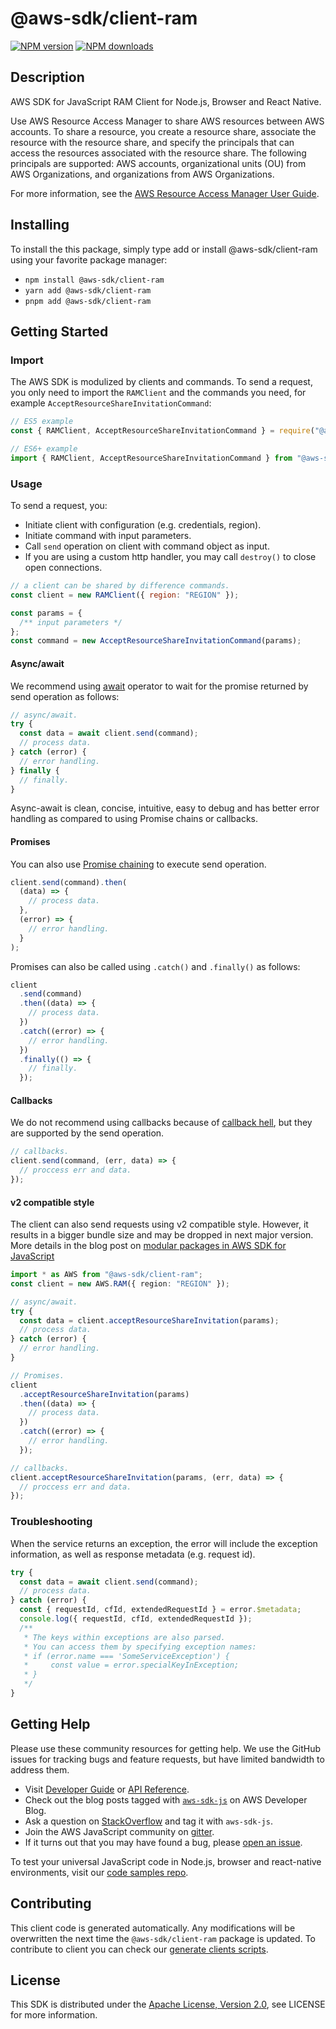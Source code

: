 # @aws-sdk/client-ram

[![NPM version](https://img.shields.io/npm/v/@aws-sdk/client-ram/latest.svg)](https://www.npmjs.com/package/@aws-sdk/client-ram)
[![NPM downloads](https://img.shields.io/npm/dm/@aws-sdk/client-ram.svg)](https://www.npmjs.com/package/@aws-sdk/client-ram)

## Description

AWS SDK for JavaScript RAM Client for Node.js, Browser and React Native.

<p>Use AWS Resource Access Manager to share AWS resources between AWS accounts. To share a resource, you
create a resource share, associate the resource with the resource share, and specify the principals that
can access the resources associated with the resource share. The following principals are supported:
AWS accounts, organizational units (OU) from AWS Organizations, and organizations from
AWS Organizations.</p>
<p>For more information, see the <a href="https://docs.aws.amazon.com/ram/latest/userguide/">AWS Resource Access Manager User Guide</a>.</p>

## Installing

To install the this package, simply type add or install @aws-sdk/client-ram
using your favorite package manager:

- `npm install @aws-sdk/client-ram`
- `yarn add @aws-sdk/client-ram`
- `pnpm add @aws-sdk/client-ram`

## Getting Started

### Import

The AWS SDK is modulized by clients and commands.
To send a request, you only need to import the `RAMClient` and
the commands you need, for example `AcceptResourceShareInvitationCommand`:

```js
// ES5 example
const { RAMClient, AcceptResourceShareInvitationCommand } = require("@aws-sdk/client-ram");
```

```ts
// ES6+ example
import { RAMClient, AcceptResourceShareInvitationCommand } from "@aws-sdk/client-ram";
```

### Usage

To send a request, you:

- Initiate client with configuration (e.g. credentials, region).
- Initiate command with input parameters.
- Call `send` operation on client with command object as input.
- If you are using a custom http handler, you may call `destroy()` to close open connections.

```js
// a client can be shared by difference commands.
const client = new RAMClient({ region: "REGION" });

const params = {
  /** input parameters */
};
const command = new AcceptResourceShareInvitationCommand(params);
```

#### Async/await

We recommend using [await](https://developer.mozilla.org/en-US/docs/Web/JavaScript/Reference/Operators/await)
operator to wait for the promise returned by send operation as follows:

```js
// async/await.
try {
  const data = await client.send(command);
  // process data.
} catch (error) {
  // error handling.
} finally {
  // finally.
}
```

Async-await is clean, concise, intuitive, easy to debug and has better error handling
as compared to using Promise chains or callbacks.

#### Promises

You can also use [Promise chaining](https://developer.mozilla.org/en-US/docs/Web/JavaScript/Guide/Using_promises#chaining)
to execute send operation.

```js
client.send(command).then(
  (data) => {
    // process data.
  },
  (error) => {
    // error handling.
  }
);
```

Promises can also be called using `.catch()` and `.finally()` as follows:

```js
client
  .send(command)
  .then((data) => {
    // process data.
  })
  .catch((error) => {
    // error handling.
  })
  .finally(() => {
    // finally.
  });
```

#### Callbacks

We do not recommend using callbacks because of [callback hell](http://callbackhell.com/),
but they are supported by the send operation.

```js
// callbacks.
client.send(command, (err, data) => {
  // proccess err and data.
});
```

#### v2 compatible style

The client can also send requests using v2 compatible style.
However, it results in a bigger bundle size and may be dropped in next major version. More details in the blog post
on [modular packages in AWS SDK for JavaScript](https://aws.amazon.com/blogs/developer/modular-packages-in-aws-sdk-for-javascript/)

```ts
import * as AWS from "@aws-sdk/client-ram";
const client = new AWS.RAM({ region: "REGION" });

// async/await.
try {
  const data = client.acceptResourceShareInvitation(params);
  // process data.
} catch (error) {
  // error handling.
}

// Promises.
client
  .acceptResourceShareInvitation(params)
  .then((data) => {
    // process data.
  })
  .catch((error) => {
    // error handling.
  });

// callbacks.
client.acceptResourceShareInvitation(params, (err, data) => {
  // proccess err and data.
});
```

### Troubleshooting

When the service returns an exception, the error will include the exception information,
as well as response metadata (e.g. request id).

```js
try {
  const data = await client.send(command);
  // process data.
} catch (error) {
  const { requestId, cfId, extendedRequestId } = error.$metadata;
  console.log({ requestId, cfId, extendedRequestId });
  /**
   * The keys within exceptions are also parsed.
   * You can access them by specifying exception names:
   * if (error.name === 'SomeServiceException') {
   *     const value = error.specialKeyInException;
   * }
   */
}
```

## Getting Help

Please use these community resources for getting help.
We use the GitHub issues for tracking bugs and feature requests, but have limited bandwidth to address them.

- Visit [Developer Guide](https://docs.aws.amazon.com/sdk-for-javascript/v3/developer-guide/welcome.html)
  or [API Reference](https://docs.aws.amazon.com/AWSJavaScriptSDK/v3/latest/index.html).
- Check out the blog posts tagged with [`aws-sdk-js`](https://aws.amazon.com/blogs/developer/tag/aws-sdk-js/)
  on AWS Developer Blog.
- Ask a question on [StackOverflow](https://stackoverflow.com/questions/tagged/aws-sdk-js) and tag it with `aws-sdk-js`.
- Join the AWS JavaScript community on [gitter](https://gitter.im/aws/aws-sdk-js-v3).
- If it turns out that you may have found a bug, please [open an issue](https://github.com/aws/aws-sdk-js-v3/issues/new/choose).

To test your universal JavaScript code in Node.js, browser and react-native environments,
visit our [code samples repo](https://github.com/aws-samples/aws-sdk-js-tests).

## Contributing

This client code is generated automatically. Any modifications will be overwritten the next time the `@aws-sdk/client-ram` package is updated.
To contribute to client you can check our [generate clients scripts](https://github.com/aws/aws-sdk-js-v3/tree/main/scripts/generate-clients).

## License

This SDK is distributed under the
[Apache License, Version 2.0](http://www.apache.org/licenses/LICENSE-2.0),
see LICENSE for more information.
